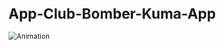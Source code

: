 # App-Club-Bomber-Kuma-App

![Animation](https://user-images.githubusercontent.com/70569799/125191929-f12e4f00-e27f-11eb-8c87-4404a0cc9c41.gif)

